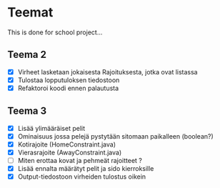 # Teemat
This is done for school project...

## Teema 2

- [x] Virheet lasketaan jokaisesta Rajoituksesta, jotka ovat listassa
- [x] Tulostaa lopputuloksen tiedostoon
- [x] Refaktoroi koodi ennen palautusta

## Teema 3

- [x] Lisää ylimääräiset pelit
- [x] Ominaisuus jossa pelejä pystytään sitomaan paikalleen (boolean?)
- [x] Kotirajoite (HomeConstraint.java)
- [x] Vierasrajoite (AwayConstraint.java)
- [ ] Miten erottaa kovat ja pehmeät rajoitteet ?
- [x] Lisää ennalta määrätyt pelit ja sido kierroksille
- [x] Output-tiedostoon virheiden tulostus oikein
